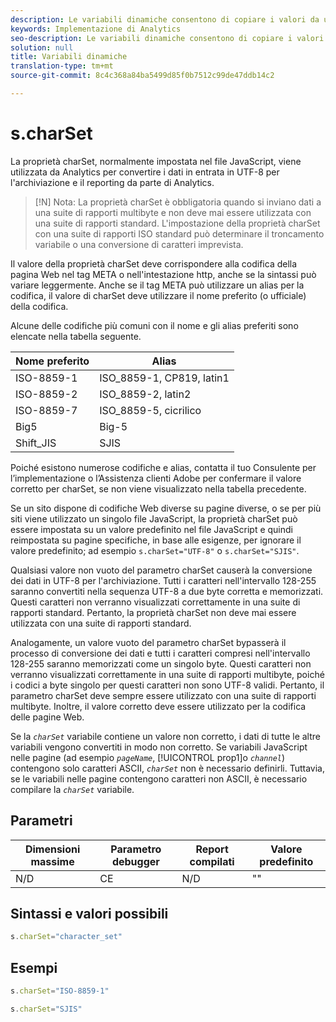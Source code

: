 ```yaml
---
description: Le variabili dinamiche consentono di copiare i valori da una variabile all’altra senza digitare più volte i valori completi nelle richieste di immagini sul sito.
keywords: Implementazione di Analytics
seo-description: Le variabili dinamiche consentono di copiare i valori da una variabile all’altra senza digitare più volte i valori completi nelle richieste di immagini sul sito.
solution: null
title: Variabili dinamiche
translation-type: tm+mt
source-git-commit: 8c4c368a84ba5499d85f0b7512c99de47ddb14c2

---
```



# s.charSet

La proprietà charSet, normalmente impostata nel file JavaScript, viene utilizzata da Analytics per convertire i dati in entrata in UTF-8 per l'archiviazione e il reporting da parte di Analytics.

>[!N] Nota: La proprietà charSet è obbligatoria quando si inviano dati a una suite di rapporti multibyte e non deve mai essere utilizzata con una suite di rapporti standard. L'impostazione della proprietà charSet con una suite di rapporti ISO standard può determinare il troncamento variabile o una conversione di caratteri imprevista.

Il valore della proprietà charSet deve corrispondere alla codifica della pagina Web nel tag META o nell'intestazione http, anche se la sintassi può variare leggermente. Anche se il tag META può utilizzare un alias per la codifica, il valore di charSet deve utilizzare il nome preferito (o ufficiale) della codifica.

Alcune delle codifiche più comuni con il nome e gli alias preferiti sono elencate nella tabella seguente.

| Nome preferito | Alias |
|--- |--- |
| ISO-8859-1 | ISO_8859-1, CP819, latin1 |
| ISO-8859-2 | ISO_8859-2, latin2 |
| ISO-8859-7 | ISO_8859-5, cicrilico |
| Big5 | Big-5 |
| Shift_JIS | SJIS |

Poiché esistono numerose codifiche e alias, contatta il tuo Consulente per l’implementazione o l’Assistenza clienti Adobe per confermare il valore corretto per charSet, se non viene visualizzato nella tabella precedente.

Se un sito dispone di codifiche Web diverse su pagine diverse, o se per più siti viene utilizzato un singolo file JavaScript, la proprietà charSet può essere impostata su un valore predefinito nel file JavaScript e quindi reimpostata su pagine specifiche, in base alle esigenze, per ignorare il valore predefinito; ad esempio `s.charSet="UTF-8"` o `s.charSet="SJIS"`.

Qualsiasi valore non vuoto del parametro charSet causerà la conversione dei dati in UTF-8 per l'archiviazione. Tutti i caratteri nell'intervallo 128-255 saranno convertiti nella sequenza UTF-8 a due byte corretta e memorizzati. Questi caratteri non verranno visualizzati correttamente in una suite di rapporti standard. Pertanto, la proprietà charSet non deve mai essere utilizzata con una suite di rapporti standard.

Analogamente, un valore vuoto del parametro charSet bypasserà il processo di conversione dei dati e tutti i caratteri compresi nell'intervallo 128-255 saranno memorizzati come un singolo byte. Questi caratteri non verranno visualizzati correttamente in una suite di rapporti multibyte, poiché i codici a byte singolo per questi caratteri non sono UTF-8 validi. Pertanto, il parametro charSet deve sempre essere utilizzato con una suite di rapporti multibyte. Inoltre, il valore corretto deve essere utilizzato per la codifica delle pagine Web.

Se la *`charSet`* variabile contiene un valore non corretto, i dati di tutte le altre variabili vengono convertiti in modo non corretto. Se variabili JavaScript nelle pagine (ad esempio *`pageName`*, [!UICONTROL prop1]o *`channel`*) contengono solo caratteri ASCII, *`charSet`* non è necessario definirli. Tuttavia, se le variabili nelle pagine contengono caratteri non ASCII, è necessario compilare la *`charSet`* variabile.

## Parametri

| Dimensioni massime | Parametro debugger | Report compilati | Valore predefinito |
|--- |--- |--- |--- |
| N/D | CE | N/D | "" |

## Sintassi e valori possibili

```js
s.charSet="character_set"
```

## Esempi

```js
s.charSet="ISO-8859-1"
```

```js
s.charSet="SJIS"
```
